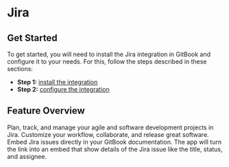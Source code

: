 # Jira

## Get Started

To get started, you will need to install the Jira integration in GitBook and configure it to your needs. For this, follow the steps described in these sections:

* **Step 1:** [install the integration](../install-an-integration.md)
* **Step 2:** [configure the integration](configure-the-jira-integration.md)

## Feature Overview

Plan, track, and manage your agile and software development projects in Jira. Customize your workflow, collaborate, and release great software. Embed Jira issues directly in your GitBook documentation. The app will turn the link into an embed that show details of the Jira issue like the title, status, and assignee.
